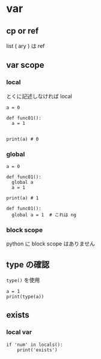 
# var


## cp or ref

list ( ary ) は ref


## var scope

### local

とくに記述しなければ local

```
a = 0

def func01():
  a = 1


print(a) # 0
```


### global

```
a = 0

def func01():
  global a
  a = 1

print(a) # 1
```

```
def func01():
  global a = 1  # これは ng

```


### block scope

python に block scope はありません


## type の確認

`type()` を使用

```
a = 1
print(type(a))
```


## exists

### local var

```
if 'num' in locals():
    print('exists')

```

